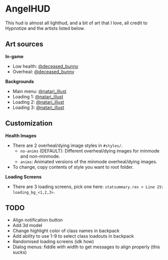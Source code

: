 # AngelHUD
This hud is almost all lighthud, and a bit of art that I love, all credit to Hypnotize and the artists listed below.  

## Art sources
**In-game**  
- Low health: [@deceased_bunny](https://twitter.com/Deceased_Bunny/status/1662088501977030656)
- Overheal: [@deceased_bunny](https://twitter.com/Deceased_Bunny/status/1748408562790105295)

**Backgrounds**  
- Main menu: [@natari_illust](https://twitter.com/natari_illust/status/1854490119413367279)
- Loading 1: [@natari_illust](https://twitter.com/natari_illust/status/1496393868950003713)
- Loading 2: [@natari_illust](https://twitter.com/natari_illust/status/1487832689600122882)
- Loading 3: [@natari_illust](https://twitter.com/natari_illust/status/1487734610960080901)

## Customization
**Health Images**  
- There are 2 overheal/dying image styles in `#styles/`.
  - `no-anims` (DEFAULT): Different overheal/dying images for minmode and non-minmode.
  - `anims`: Animated versions of the minmode overheal/dying images.
- To change, copy contents of style you want to root folder.

**Loading Screens**  
- There are 3 loading screens, pick one here: `statsummary.res > Line 25: loading_bg_<1,2,3>`.

## TODO
- Align notification button
- Add 3d model
- Change highlight color of class names in backpack
- Add ability to use 1-9 to select class loadouts in backpack
- Randomised loading screens (idk how)
- Dialog menus: fiddle with width to get messages to align properly (this sucks)

